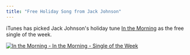 ```yaml
---
title: "Free Holiday Song from Jack Johnson"
---
```

<p>iTunes has picked Jack Johnson's holiday tune <a href="http://click.linksynergy.com/fs-bin/stat?id=6PFrOqNV4B8&offerid=146261&type=3&subid=0&tmpid=1826&RD_PARM1=http%253A%252F%252Fitunes.apple.com%252Fca%252Falbum%252Fin-the-morning%252Fid488022344%253Fi%253D478025527%2526uo%253D4%2526partnerId%253D30" target="itunes_store">In the Morning</a> as the free single of the week.</p>
<p><a href="http://click.linksynergy.com/fs-bin/stat?id=6PFrOqNV4B8&offerid=146261&type=3&subid=0&tmpid=1826&RD_PARM1=http%253A%252F%252Fitunes.apple.com%252Fca%252Falbum%252Fin-the-morning%252Fid488022344%253Fi%253D478025527%2526uo%253D4%2526partnerId%253D30" target="itunes_store"><img src="http://ax.phobos.apple.com.edgesuite.net/images/web/linkmaker/badge_itunes-lrg.gif" alt="In the Morning - In the Morning - Single of the Week" style="border: 0;"/></a></p>

